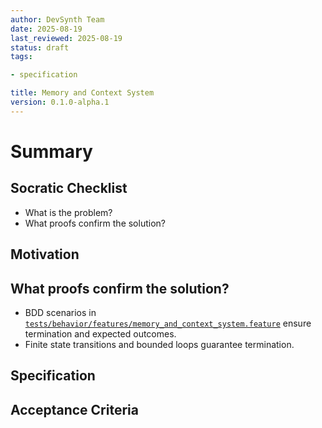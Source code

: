 ```yaml
---
author: DevSynth Team
date: 2025-08-19
last_reviewed: 2025-08-19
status: draft
tags:

- specification

title: Memory and Context System
version: 0.1.0-alpha.1
---
```


<!--
Required metadata fields:
- author: document author
- date: creation date
- last_reviewed: last review date
- status: draft | review | published
- tags: search keywords
- title: short descriptive name
- version: specification version
-->

# Summary

## Socratic Checklist
- What is the problem?
- What proofs confirm the solution?

## Motivation

## What proofs confirm the solution?
- BDD scenarios in [`tests/behavior/features/memory_and_context_system.feature`](../../tests/behavior/features/memory_and_context_system.feature) ensure termination and expected outcomes.
- Finite state transitions and bounded loops guarantee termination.


## Specification

## Acceptance Criteria

